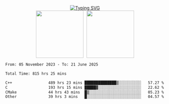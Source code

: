 <!--START_SECTION:console-->
<div align="center">
  <a href="https://git.io/typing-svg">
    <img src="https://readme-typing-svg.demolab.com/?lines=Hello+There+!;Happy+Coding+!&size=28&color=0F62FE&center=true&font=Fira+Code" alt="Typing SVG" />
  </a>
</div>
<!--END_SECTION:console-->

<div align="center" style="display: flex; justify-content: center; gap: 10px; flex-wrap: wrap;">
  <img 
    src="https://github-readme-stats.vercel.app/api?username=gotorion&hide_title=true&hide_border=true&show_icons=true&line_height=21&text_color=000&icon_color=000&bg_color=0,ea6161,ffc64d,fffc4d,52fa5a&theme=graywhite" 
    height="150"
  />
  <img 
    src="https://github-readme-stats.vercel.app/api/top-langs/?username=gotorion&hide_title=true&hide_border=true&layout=compact&langs_count=6&text_color=000&icon_color=fff&bg_color=0,52fa5a,4dfcff,c64dff&theme=graywhite" 
    height="150"
  />
</div>
<!--START_SECTION:waka-->

```txt
From: 05 November 2023 - To: 21 June 2025

Total Time: 815 hrs 25 mins

C++                489 hrs 23 mins ██████████████▒░░░░░░░░░░   57.27 %
C                  193 hrs 15 mins █████▓░░░░░░░░░░░░░░░░░░░   22.62 %
CMake              44 hrs 43 mins  █▒░░░░░░░░░░░░░░░░░░░░░░░   05.23 %
Other              39 hrs 3 mins   █░░░░░░░░░░░░░░░░░░░░░░░░   04.57 %
```

<!--END_SECTION:waka-->
